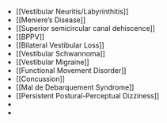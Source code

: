 - [[Vestibular Neuritis/Labyrinthitis]]
- [[Meniere’s Disease]]
- [[Superior semicircular canal dehiscence]]
- [[BPPV]]
- [[Bilateral Vestibular Loss]]
- [[Vestibular Schwannoma]]
- [[Vestibular Migraine]]
- [[Functional Movement Disorder]]
- [[Concussion]]
- [[Mal de Debarquement Syndrome]]
- [[Persistent Postural-Perceptual Dizziness]]
-
-